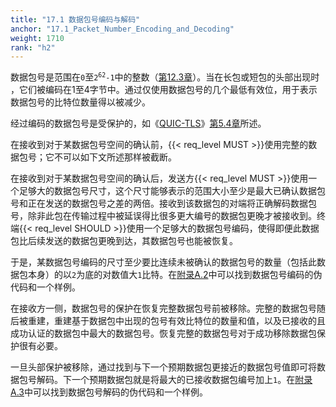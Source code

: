 ```yaml
---
title: "17.1 数据包号编码与解码"
anchor: "17.1_Packet_Number_Encoding_and_Decoding"
weight: 1710
rank: "h2"
---
```


数据包号是范围在`0`至<code>2<sup>62</sup>-1</code>中的整数（[第12.3章](#12.3_Packet_Numbers)）。当在长包或短包的头部出现时 ，它们被编码在1至4字节中。通过仅使用数据包号的几个最低有效位，用于表示数据包号的比特位数量得以被减少。

经过编码的数据包号是受保护的，如《[QUIC-TLS](../RFC9001_Chinese_Translation)》[第5.4章](../RFC9001_Chinese_Translation/#5.4_Header_Protection)所述。

在接收到对于某数据包号空间的确认前，{{< req_level MUST >}}使用完整的数据包号；它不可以如下文所述那样被截断。

在接收到对于某数据包号空间的确认后，发送方{{< req_level MUST >}}使用一个足够大的数据包号尺寸，这个尺寸能够表示的范围大小至少是最大已确认数据包号和正在发送的数据包号之差的两倍。接收到该数据包的对端将正确解码数据包号，除非此包在传输过程中被延误得比很多更大编号的数据包更晚才被接收到。终端{{< req_level SHOULD >}}使用一个足够大的数据包号编码，使得即便此数据包比后续发送的数据包更晚到达，其数据包号也能被恢复。

于是，某数据包号编码的尺寸至少要比连续未被确认的数据包号的数量（包括此数据包本身）的以`2`为底的对数值大`1`比特。在[附录A.2](#A.2_Sample_Packet_Number_Encoding_Algorithm)中可以找到数据包号编码的伪代码和一个样例。

在接收方一侧，数据包号的保护在恢复完整数据包号前被移除。完整的数据包号随后被重建，重建基于数据包中出现的包号有效比特位的数量和值，以及已接收的且成功认证的数据包中最大的数据包号。恢复完整的数据包号对于成功移除数据包保护很有必要。

一旦头部保护被移除，通过找到与下一个预期数据包更接近的数据包号值即可将数据包号解码。下一个预期数据包就是将最大的已接收数据包编号加上`1`。在[附录A.3](#A.3_Sample_Packet_Number_Decoding_Algorithm)中可以找到数据包号解码的伪代码和一个样例。
